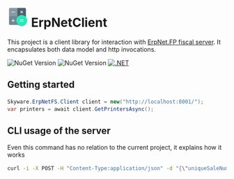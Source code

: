 # <img src="https://github.com/SKYWARE-Group/ErpNetClient/blob/master/ErpNetClient/Assets/erp-net-fs-client.png" width="48" height="48"/> ErpNetClient

This project is a client library for interaction with [ErpNet.FP fiscal server](https://github.com/erpnet/ErpNet.FP). It encapsulates both data model and http invocations.

![NuGet Version](https://img.shields.io/nuget/v/Skyware.ErpNetFS.Model?label=Skyware.ErpNetFS.Model&color=green)
![NuGet Version](https://img.shields.io/nuget/v/Skyware.ErpNetFS.Client?label=Skyware.ErpNetFS.Client&color=green)
[![.NET](https://github.com/SKYWARE-Group/ErpNetClient/actions/workflows/dotnet.yml/badge.svg)](https://github.com/SKYWARE-Group/ErpNetClient/actions/workflows/dotnet.yml)

## Getting started

```c#
Skyware.ErpNetFS.Client client = new("http://localhost:8001/");
var printers = await client.GetPrintersAsync();
```

## CLI usage of the server

Even this command has no relation to the current project, it explains how it works

```bash
curl -i -X POST -H "Content-Type:application/json" -d "{\"uniqueSaleNumber\": \"DT279013-0001-0000052\", \"operator\": \"1\", \"operatorPassword\": \"1\", \"items\": [{\"text\": \"test\", \"quantity\": 1, \"unitPrice\": 1, \"taxGroup\": 1 }], \"payments\": [{\"amount\": 1, \"paymentType\": \"cash\" } ]}" http://localhost:8001/printers/dt797821/receipt/
```
